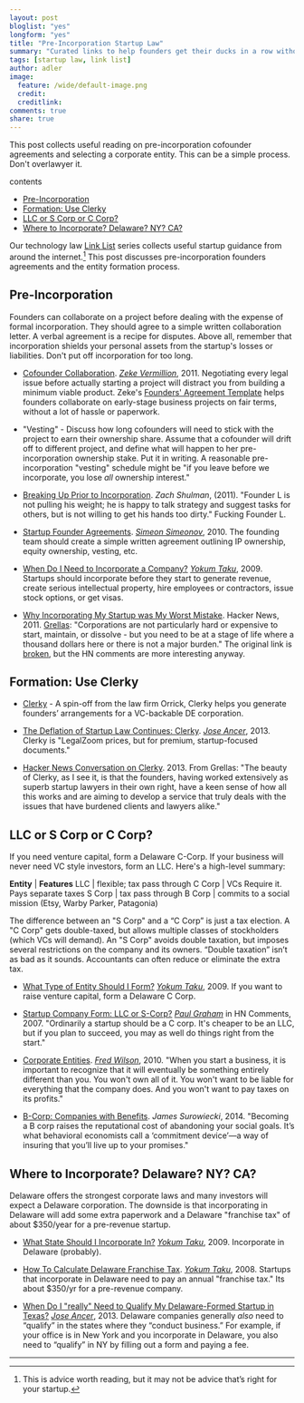 ```yaml
---
layout: post
bloglist: "yes"
longform: "yes"
title: "Pre-Incorporation Startup Law"
summary: "Curated links to help founders get their ducks in a row without losing momentum."
tags: [startup law, link list]
author: adler
image:
  feature: /wide/default-image.png
  credit:
  creditlink:
comments: true
share: true
---
```


<p class="big-text">This post collects useful reading on pre-incorporation cofounder agreements and selecting a corporate entity. This can be a simple process. Don't overlawyer it.</p>

<div class="toc">
<p>contents</p>
<ul>
<li><a href="#pre-incorporation">Pre-Incorporation</a></li>
<li><a href="#formation-use-clerky">Formation: Use Clerky</a></li>
<li><a href="#llc-or-s-corp-or-c-corp">LLC or S Corp or C Corp?</a></li>
<li><a href="#where-to-incorporate-delaware-ny-ca">Where to Incorporate? Delaware? NY? CA?</a></li>
</ul>
</div>


Our technology law [Link List](/tags/#link+list) series collects useful startup guidance from around the internet.[^1]  This post discusses pre-incorporation founders agreements and the entity formation process. 

[^1]: This is advice worth reading, but it may not be advice that’s right for your startup.

## Pre-Incorporation  

Founders can collaborate on a project before dealing with the expense of formal incorporation. They should agree to a simple written collaboration letter.  A verbal agreement is a recipe for disputes. Above all, remember that incorporation shields your personal assets from the startup's losses or liabilities. Don't put off incorporation for too long.  


* [Cofounder Collaboration](http://adlervermillion.com/cofounder-collaboration/).  *[Zeke Vermillion](https://twitter.com/zmillion)*, 2011. Negotiating every legal issue before actually starting a project will distract you from building a minimum viable product. Zeke's [Founders' Agreement Template](https://www.docracy.com/6348/founders-agreement-template#) helps  founders collaborate on early-stage business projects on fair terms, without a lot of hassle or paperwork. 

* "Vesting" - Discuss how long cofounders will need to stick with the project to earn their ownership share. Assume that a cofounder will drift off to different project, and define what will happen to her pre-incorporation ownership stake. Put it in writing. A reasonable pre-incorporation "vesting" schedule might be "if you leave before we incorporate, you lose *all* ownership interest."

* [Breaking Up Prior to Incorporation](http://ithacavc.com/2011/10/16/breaking-up-prior-to-incorporation/). *Zach Shulman*, (2011). "Founder L is not pulling his weight; he is happy to talk strategy and suggest tasks for others, but is not willing to get his hands too dirty." Fucking Founder L.   

* [Startup Founder Agreements](http://blog.simeonov.com/2010/02/22/startup-founder-agreements/). *[Simeon Simeonov](https://twitter.com/simeons)*, 2010. The founding team should create a simple written agreement outlining IP ownership, equity ownership, vesting, etc. 

* [When Do I Need to Incorporate a Company?](http://www.startupcompanylawyer.com/2009/07/20/when-do-i-need-to-incorporate-a-company/) *[Yokum Taku](https://twitter.com/Yokum)*, 2009. Startups should incorporate before they start to generate revenue, create serious intellectual property, hire employees or contractors, issue stock options, or get visas. 

* [Why Incorporating My Startup was My Worst Mistake](https://news.ycombinator.com/item?id=2399139). Hacker News, 2011. [Grellas](https://twitter.com/grellas): "Corporations are not particularly hard or expensive to start, maintain, or dissolve - but you need to be at a stage of life where a thousand dollars here or there is not a major burden." The original link is [broken](https://web.archive.org/web/20110404132033/http://heyhamza.com/why-incorporating-my-startup-was-my-worst-mis), but the HN comments are more interesting anyway. 

## Formation: Use Clerky 

* [Clerky](https://www.clerky.com/) - A spin-off from the law firm Orrick, Clerky helps you generate founders’ arrangements for a VC-backable DE corporation.

* [The Deflation of Startup Law Continues: Clerky](http://siliconhillslawyer.com/2013/09/02/deflation-of-startup-law-clerky/). *[Jose Ancer](https://twitter.com/ancerj)*, 2013. Clerky is "LegalZoom prices, but for premium, startup-focused documents." 

* [Hacker News Conversation on Clerky](https://news.ycombinator.com/item?id=5357618). 2013. From Grellas: "The beauty of Clerky, as I see it, is that the founders, having worked extensively as superb startup lawyers in their own right, have a keen sense of how all this works and are aiming to develop a service that truly deals with the issues that have burdened clients and lawyers alike."

## LLC or S Corp or C Corp?

If you need venture capital, form a Delaware C-Corp. If your business will never need VC style investors, form an LLC. Here's a high-level summary: 


**Entity** | **Features** 
LLC | flexible; tax pass through 
C&nbsp;Corp | VCs Require it. Pays separate taxes 
S&nbsp;Corp | tax pass through 
B&nbsp;Corp | commits to a social mission (Etsy, Warby Parker, Patagonia)

The difference between an "S Corp" and a “C Corp” is just a tax election. A "C Corp" gets double-taxed, but allows multiple classes of stockholders (which VCs will demand). An "S Corp" avoids double taxation, but imposes several restrictions on the company and its owners. “Double taxation” isn’t as bad as it sounds. Accountants can often reduce or eliminate the extra tax.  


* [What Type of Entity Should I Form?](http://www.startupcompanylawyer.com/2009/03/12/what-type-of-entity-should-i-form/) *[Yokum Taku](https://twitter.com/Yokum)*, 2009.  If you want to raise venture capital, form a Delaware C Corp. 

* [Startup Company Form: LLC or S-Corp?](https://news.ycombinator.com/item?id=13752) *[Paul Graham](https://twitter.com/paulg)* in HN Comments, 2007. "Ordinarily a startup should be a C corp. It's cheaper to be an LLC, but if you plan to succeed, you may as well do things right from the start."

* [Corporate Entities](http://avc.com/2010/02/corporate-entity/). *[Fred Wilson](https://twitter.com/fredwilson)*, 2010. "When you start a business, it is important to recognize that it will eventually be something entirely different than you. You won't own all of it. You won't want to be liable for everything that the company does. And you won't want to pay taxes on its profits." 

* [B-Corp: Companies with Benefits](http://www.newyorker.com/?p=2640342&currentPage=all). *James Surowiecki*, 2014.    "Becoming a B corp raises the reputational cost of abandoning your social goals. It’s what behavioral economists call a ‘commitment device’—a way of insuring that you’ll live up to your promises." 

## Where to Incorporate? Delaware? NY? CA?

Delaware offers the strongest corporate laws and many investors will expect a Delaware corporation. The downside is that incorporating in Delaware will add some extra paperwork and a Delaware "franchise tax" of about $350/year for a pre-revenue startup. 

* [What State Should I Incorporate In?](http://www.startupcompanylawyer.com/2009/03/03/what-state-should-i-incorporate-in/) *[Yokum Taku](https://twitter.com/Yokum)*, 2009. Incorporate in Delaware (probably). 

* [How To Calculate Delaware Franchise Tax](http://www.startupcompanylawyer.com/2008/02/01/how-do-you-calculate-delaware-franchise-taxes/). *[Yokum Taku](https://twitter.com/Yokum)*, 2008. Startups that incorporate in Delaware need to pay an annual "franchise tax." Its about $350/yr for a pre-revenue company. 

* [When Do I "really" Need to Qualify My Delaware-Formed Startup in Texas?](http://siliconhillslawyer.com/2013/10/04/texas-startups-qualifying-foreign-entity/) *[Jose Ancer](https://twitter.com/ancerj)*, 2013. Delaware companies generally *also* need to “qualify” in the states where they “conduct business.” For example, if your office is in New York and you incorporate in Delaware, you also need to “qualify” in NY by filling out a form and paying a fee. 

- - - 
